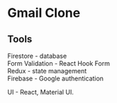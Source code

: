 
# Gmail Clone

## Tools 
Firestore - database \
Form Validation - React Hook Form\
Redux - state management\
Firebase - Google authentication

UI -  React, Material UI.
